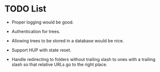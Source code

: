 TODO List
=========

* Proper logging would be good.

* Authentication for trees.

* Allowing trees to be stored in a database would be nice.

* Support HUP with state reset.

* Handle redirecting to folders without trailing slash to ones with a trailing slash
so that relative URLs go to the right place.